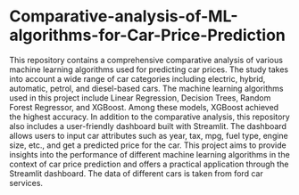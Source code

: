 # Comparative-analysis-of-ML-algorithms-for-Car-Price-Prediction
This repository contains a comprehensive comparative analysis of various machine learning algorithms used for predicting car prices. The study takes into account a wide range of car categories including electric, hybrid, automatic, petrol, and diesel-based cars. The machine learning algorithms used in this project include Linear Regression, Decision Trees, Random Forest Regressor, and XGBoost. 
Among these models, XGBoost achieved the highest accuracy.
In addition to the comparative analysis, this repository also includes a user-friendly dashboard built with Streamlit. The dashboard allows users to input car attributes such as year, tax, mpg, fuel type, engine size, etc., and get a predicted price for the car.
This project aims to provide insights into the performance of different machine learning algorithms in the context of car price prediction and offers a practical application through the Streamlit dashboard.
The data of different cars is taken from ford car services.
